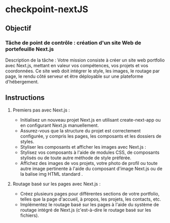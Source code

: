 # checkpoint-nextJS

## Objectif

### Tâche de point de contrôle : création d'un site Web de portefeuille Next.js

Description de la tâche : Votre mission consiste à créer un site web portfolio avec Next.js, mettant en valeur vos compétences, vos projets et vos coordonnées. 
Ce site web doit intégrer le style, les images, le routage par page, le rendu côté serveur et être déployable sur une plateforme d'hébergement.

## Instructions

1. Premiers pas avec Next.js :
    - Initialisez un nouveau projet Next.js en utilisant create-next-app ou en configurant Next.js manuellement.
    - Assurez-vous que la structure du projet est correctement configurée, y compris les pages, les composants et les dossiers de styles.
    - Styliser les composants et afficher les images avec Next.js :
    - Stylisez vos composants à l'aide de modules CSS, de composants stylisés ou de toute autre méthode de style préférée.
    - Affichez des images de vos projets, votre photo de profil ou toute autre image pertinente à l'aide du composant d'image Next.js ou de la balise img HTML standard .

2. Routage basé sur les pages avec Next.js :
    - Créez plusieurs pages pour différentes sections de votre portfolio, telles que la page d'accueil, à propos, les projets, les contacts, etc.
    - Implémentez le routage basé sur les pages à l'aide du système de routage intégré de Next.js (c'est-à-dire le routage basé sur les fichiers).

